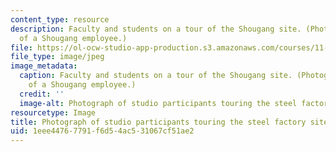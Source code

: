 ```yaml
---
content_type: resource
description: Faculty and students on a tour of the Shougang site. (Photograph courtesy
  of a Shougang employee.)
file: https://ol-ocw-studio-app-production.s3.amazonaws.com/courses/11-307-beijing-urban-design-studio-summer-2008/1eee44767791f6d54ac531067cf51ae2_11-307su08.jpg
file_type: image/jpeg
image_metadata:
  caption: Faculty and students on a tour of the Shougang site. (Photograph courtesy
    of a Shougang employee.)
  credit: ''
  image-alt: Photograph of studio participants touring the steel factory site.
resourcetype: Image
title: Photograph of studio participants touring the steel factory site
uid: 1eee4476-7791-f6d5-4ac5-31067cf51ae2
---
```

